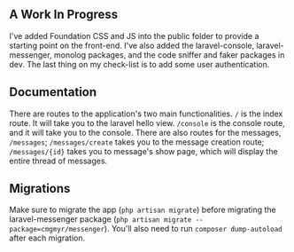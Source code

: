 ## A Work In Progress

I've added Foundation CSS and JS into the public folder to provide a starting point on the front-end. I've also added the laravel-console, laravel-messenger, monolog packages, and the code sniffer and faker packages in dev. The last thing on my check-list is to add some user authentication.

## Documentation

There are routes to the application's two main functionalities. `/` is the index route. It will take you to the laravel hello view. `/console` is the console route, and it will take you to the console. There are also routes for the messages, `/messages`; `/messages/create` takes you to the message creation route; `/messages/{id}` takes you to message's show page, which will display the entire thread of messages.

## Migrations

Make sure to migrate the app (`php artisan migrate`) before migrating the laravel-messenger package (`php artisan migrate --package=cmgmyr/messenger`). You'll also need to run `composer dump-autoload` after each migration.
